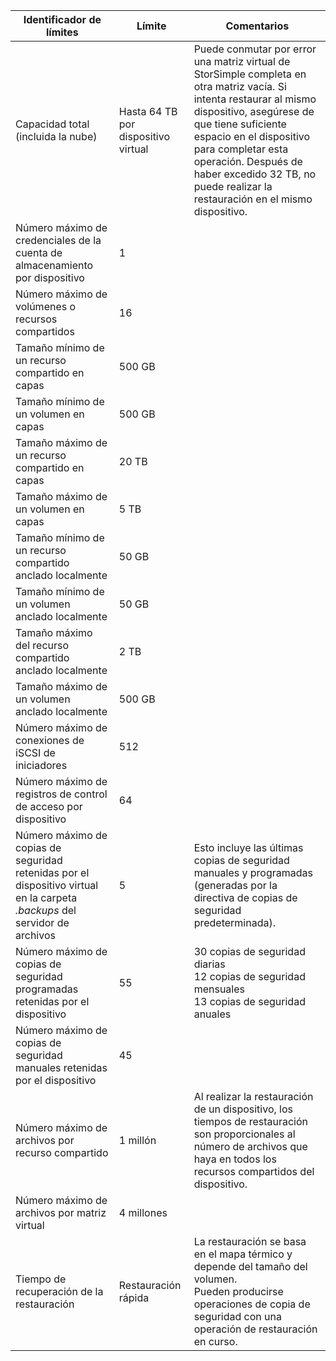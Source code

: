 

| **Identificador de límites** | **Límite** | **Comentarios** |
| --- | --- | --- |
| Capacidad total (incluida la nube) |Hasta 64 TB por dispositivo virtual |Puede conmutar por error una matriz virtual de StorSimple completa en otra matriz vacía. Si intenta restaurar al mismo dispositivo, asegúrese de que tiene suficiente espacio en el dispositivo para completar esta operación. Después de haber excedido 32 TB, no puede realizar la restauración en el mismo dispositivo. |
| Número máximo de credenciales de la cuenta de almacenamiento por dispositivo |1 | |
| Número máximo de volúmenes o recursos compartidos |16 | |
| Tamaño mínimo de un recurso compartido en capas |500 GB | |
| Tamaño mínimo de un volumen en capas |500 GB | |
| Tamaño máximo de un recurso compartido en capas |20 TB | |
| Tamaño máximo de un volumen en capas |5 TB | |
| Tamaño mínimo de un recurso compartido anclado localmente |50 GB | |
| Tamaño mínimo de un volumen anclado localmente |50 GB | |
| Tamaño máximo del recurso compartido anclado localmente |2 TB | |
| Tamaño máximo de un volumen anclado localmente |500 GB | |
| Número máximo de conexiones de iSCSI de iniciadores |512 | |
| Número máximo de registros de control de acceso por dispositivo |64 | |
| Número máximo de copias de seguridad retenidas por el dispositivo virtual en la carpeta *.backups* del servidor de archivos |5 |Esto incluye las últimas copias de seguridad manuales y programadas (generadas por la directiva de copias de seguridad predeterminada). |
| Número máximo de copias de seguridad programadas retenidas por el dispositivo |55 |30 copias de seguridad diarias<br>12 copias de seguridad mensuales<br>13 copias de seguridad anuales |
| Número máximo de copias de seguridad manuales retenidas por el dispositivo |45 | |
| Número máximo de archivos por recurso compartido |1 millón |Al realizar la restauración de un dispositivo, los tiempos de restauración son proporcionales al número de archivos que haya en todos los recursos compartidos del dispositivo. |
| Número máximo de archivos por matriz virtual |4 millones | |
| Tiempo de recuperación de la restauración |Restauración rápida |La restauración se basa en el mapa térmico y depende del tamaño del volumen.<br>Pueden producirse operaciones de copia de seguridad con una operación de restauración en curso. |



<!--HONumber=Nov16_HO3-->


